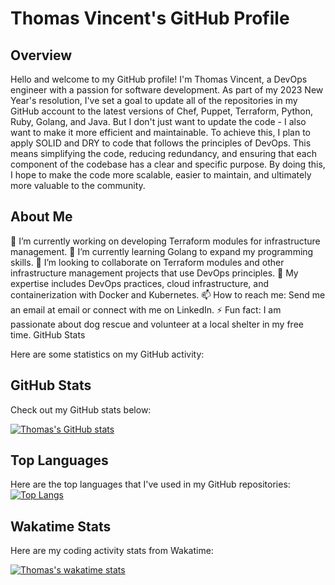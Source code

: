 # Thomas Vincent's GitHub Profile

## Overview

Hello and welcome to my GitHub profile! I'm Thomas Vincent, a DevOps engineer with a passion for software development. As part of my 2023 New Year's resolution, I've set a goal to update all of the repositories in my GitHub account to the latest versions of Chef, Puppet, Terraform, Python, Ruby, Golang, and Java. But I don't just want to update the code - I also want to make it more efficient and maintainable. To achieve this, I plan to apply SOLID and DRY to code that follows the principles of DevOps. This means simplifying the code, reducing redundancy, and ensuring that each component of the codebase has a clear and specific purpose. By doing this, I hope to make the code more scalable, easier to maintain, and ultimately more valuable to the community.

## About Me

🔭 I’m currently working on developing Terraform modules for infrastructure management.
🌱 I’m currently learning Golang to expand my programming skills.
👯 I’m looking to collaborate on Terraform modules and other infrastructure management projects that use DevOps principles.
💬 My expertise includes DevOps practices, cloud infrastructure, and containerization with Docker and Kubernetes.
📫 How to reach me: Send me an email at email or connect with me on LinkedIn.
⚡ Fun fact: I am passionate about dog rescue and volunteer at a local shelter in my free time.
GitHub Stats

Here are some statistics on my GitHub activity:



## GitHub Stats

Check out my GitHub stats below:

[![Thomas's GitHub stats](https://github-readme-stats.vercel.app/api?username=thomasvincent&count_private=true&show_icons=true)](https://github.com/thomasvincent/github-readme-stats)

## Top Languages

Here are the top languages that I've used in my GitHub repositories:[![Top Langs](https://github-readme-stats.vercel.app/api/top-langs/?username=thomasvincent)](https://github.com/thomasvincent/github-readme-stats)

## Wakatime Stats

Here are my coding activity stats from Wakatime:

[![Thomas's wakatime stats](https://github-readme-stats.vercel.app/api/wakatime?username=thomasvincent)](https://github.com/thomasvincent/github-readme-stats)
